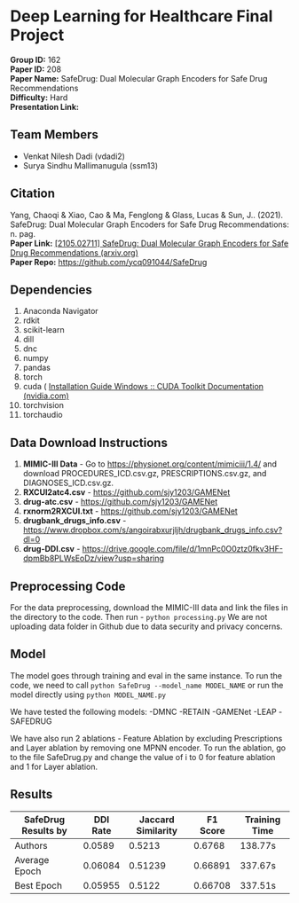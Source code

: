 # Deep Learning for Healthcare Final Project
**Group ID:** 162 <br/>
**Paper ID:** 208 <br/>
**Paper Name:** SafeDrug: Dual Molecular Graph Encoders for Safe Drug Recommendations <br/>
**Difficulty:** Hard <br/>
**Presentation Link:** 

## Team Members

 - Venkat Nilesh Dadi (vdadi2)
 - Surya Sindhu Mallimanugula (ssm13)
 
 ## Citation
 Yang, Chaoqi & Xiao, Cao & Ma, Fenglong & Glass, Lucas & Sun, J.. (2021). SafeDrug: Dual Molecular Graph Encoders for Safe Drug Recommendations: n. pag. <br/>
 **Paper Link:** [[2105.02711] SafeDrug: Dual Molecular Graph Encoders for Safe Drug Recommendations (arxiv.org)](https://arxiv.org/abs/2105.02711) <br/>
 **Paper Repo:** https://github.com/ycq091044/SafeDrug <br/>

## Dependencies 

 1. Anaconda Navigator
 2. rdkit
 3. scikit-learn
 4. dill
 5. dnc
 6. numpy
 7. pandas
 8. torch
 9. cuda ( [Installation Guide Windows :: CUDA Toolkit Documentation (nvidia.com)](https://docs.nvidia.com/cuda/cuda-installation-guide-microsoft-windows/index.html)
 10. torchvision 
 11. torchaudio
 
 ## Data Download Instructions
 
 1. **MIMIC-III Data** - Go to https://physionet.org/content/mimiciii/1.4/ and download PROCEDURES_ICD.csv.gz, PRESCRIPTIONS.csv.gz, and DIAGNOSES_ICD.csv.gz. <br/>
 2. **RXCUI2atc4.csv** - https://github.com/sjy1203/GAMENet <br/>
 3. **drug-atc.csv** - https://github.com/sjy1203/GAMENet <br/>
 4. **rxnorm2RXCUI.txt** - https://github.com/sjy1203/GAMENet <br/>
 5. **drugbank_drugs_info.csv** - https://www.dropbox.com/s/angoirabxurjljh/drugbank_drugs_info.csv?dl=0 <br/>
 6. **drug-DDI.csv** - https://drive.google.com/file/d/1mnPc0O0ztz0fkv3HF-dpmBb8PLWsEoDz/view?usp=sharing <br/>
 
## Preprocessing Code

For the data preprocessing, download the MIMIC-III data and link the files in the directory to the code.
Then run - ``` python processing.py ```
We are not uploading data folder in Github due to data security and privacy concerns.

##  Model

The model goes through training and eval in the same instance. To run the code, we need to call ```python SafeDrug --model_name MODEL_NAME``` or run the model directly using ```python MODEL_NAME.py```

We have tested the following models:
-DMNC
-RETAIN
-GAMENet
-LEAP
-SAFEDRUG

We have also run 2 ablations - Feature Ablation by excluding Prescriptions and Layer ablation by removing one MPNN encoder.
To run the ablation, go to the file SafeDrug.py and change the value of i to 0 for feature ablation and 1 for Layer ablation.


## Results

| SafeDrug Results by | DDI Rate | Jaccard Similarity | F1 Score | Training Time |
|---|---|---|---|---|
| Authors | 0.0589 | 0.5213 | 0.6768 | 138.77s |
| Average Epoch | 0.06084 | 0.51239 | 0.66891 | 337.67s |
| Best Epoch | 0.05955 | 0.5122 | 0.66708 | 337.51s |
